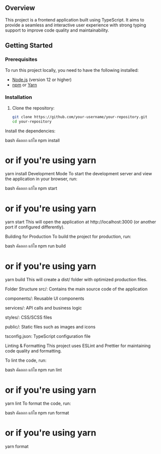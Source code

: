 ## Overview
This project is a frontend application built using TypeScript. It aims to provide a seamless and interactive user experience with strong typing support to improve code quality and maintainability.

## Getting Started

### Prerequisites
To run this project locally, you need to have the following installed:

- [Node.js](https://nodejs.org/) (version 12 or higher)
- [npm](https://www.npmjs.com/) or [Yarn](https://yarnpkg.com/)

### Installation
1. Clone the repository:
   ```bash
   git clone https://github.com/your-username/your-repository.git
   cd your-repository
Install the dependencies:

bash
คัดลอก
แก้ไข
npm install
# or if you're using yarn
yarn install
Development Mode
To start the development server and view the application in your browser, run:

bash
คัดลอก
แก้ไข
npm start
# or if you're using yarn
yarn start
This will open the application at http://localhost:3000 (or another port if configured differently).

Building for Production
To build the project for production, run:

bash
คัดลอก
แก้ไข
npm run build
# or if you're using yarn
yarn build
This will create a dist/ folder with optimized production files.

Folder Structure
src/: Contains the main source code of the application

components/: Reusable UI components

services/: API calls and business logic

styles/: CSS/SCSS files

public/: Static files such as images and icons

tsconfig.json: TypeScript configuration file

Linting & Formatting
This project uses ESLint and Prettier for maintaining code quality and formatting.

To lint the code, run:

bash
คัดลอก
แก้ไข
npm run lint
# or if you're using yarn
yarn lint
To format the code, run:

bash
คัดลอก
แก้ไข
npm run format
# or if you're using yarn
yarn format